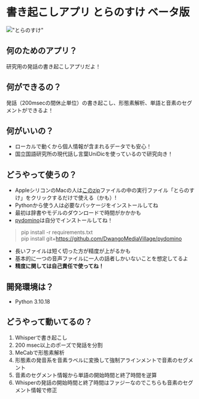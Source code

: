 # 書き起こしアプリ  とらのすけ ベータ版
!["とらのすけ"]("./asset/tranosuke.png")

## 何のためのアプリ？
研究用の発話の書き起こしアプリだよ！

## 何ができるの？
発話（200msecの間休止単位）の書き起こし、形態素解析、単語と音素のセグメントができるよ！

## 何がいいの？
- ローカルで動くから個人情報が含まれるデータでも安心！
- 国立国語研究所の現代話し言葉UniDicを使っているので研究向き！

## どうやって使うの？
- AppleシリコンのMacの人は[このzip](https://drive.google.com/file/d/1fQmajQ6BUJDHBexdn78DO2HBFFyxg0ug/view?usp=share_link)ファイルの中の実行ファイル「とらのすけ」をクリックするだけで使える（かも）!
- Pythonから使う人は必要なパッケージをインストールしてね
- 最初は辞書やモデルのダウンロードで時間がかかかも
- [pydomino](https://github.com/DwangoMediaVillage/pydomino/tree/main#)は自分でインストールしてね！
> pip install -r requirements.txt  
> pip install git+https://github.com/DwangoMediaVillage/pydomino
- 長いファイルは短く切った方が精度が上がるかも
- 基本的に一つの音声ファイルに一人の話者しかいないことを想定してるよ
- **精度に関しては自己責任で使ってね！**

## 開発環境は？
- Python 3.10.18

## どうやって動いてるの？
1. Whisperで書き起こし
2. 200 msec以上のポーズで発話を分割
3. MeCabで形態素解析
4. 形態素の発音系を音素ラベルに変換して強制アラインメントで音素のセグメント
5. 音素のセグメント情報から単語の開始時間と終了時間を逆算
6. Whisperの発話の開始時間と終了時間はファジーなのでこちらも音素のセグメント情報で修正